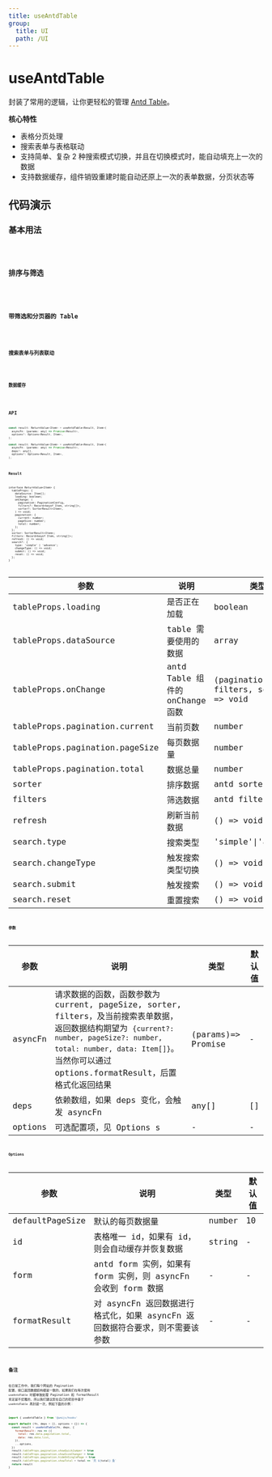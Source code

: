 ```yaml
---
title: useAntdTable
group:
  title: UI
  path: /UI
---
```



# useAntdTable

封装了常用的逻辑，让你更轻松的管理 [Antd Table](https://ant.design/components/table/)。

**核心特性**

* 表格分页处理
* 搜索表单与表格联动
* 支持简单、复杂 2 种搜索模式切换，并且在切换模式时，能自动填充上一次的数据
* 支持数据缓存，组件销毁重建时能自动还原上一次的表单数据，分页状态等

## 代码演示

### 基本用法

<code src="./demo/demo1.tsx" />

### 排序与筛选

<code src="./demo/demo2.tsx" />

### 带筛选和分页器的 Table

<code src="./demo/demo3.tsx" />

### 搜索表单与列表联动

<code src="./demo/demo4.tsx" />

### 数据缓存

<code src="./demo/demo5.tsx" />

## API

```javascript
const result: ReturnValue<Item> = useAntdTable<Result, Item>(
  asyncFn: (params: any) => Promise<Result>,
  options?: Options<Result, Item>,
);

const result: ReturnValue<Item> = useAntdTable<Result, Item>(
  asyncFn: (params: any) => Promise<Result>,
  deps?: any[],
  options?: Options<Result, Item>,
);
```

### Result

```
interface ReturnValue<Item> {
  tableProps: {
    dataSource: Item[];
    loading: boolean;
    onChange: (
      pagination: PaginationConfig,
      filters?: Record<keyof Item, string[]>,
      sorter?: SorterResult<Item>,
    ) => void;
    pagination: {
      current: number;
      pageSize: number;
      total: number;
    };
  };
  sorter: SorterResult<Item>;
  filters: Record<keyof Item, string[]>;
  refresh: () => void;
  search?: {
    type: 'simple' | 'advance';
    changeType: () => void;
    submit: () => void;
    reset: () => void;
  };
}

```
| 参数                           | 说明                            | 类型                                  | 默认值             |
|--------------------------------|---------------------------------|---------------------------------------|--------------------|
| tableProps.loading             | 是否正在加载                    | boolean                               | false              |
| tableProps.dataSource          | table 需要使用的数据            | array                                 | -                  |
| tableProps.onChange            | antd Table 组件的 onChange 函数 | (pagination, filters, sorter) => void | -                  |
| tableProps.pagination.current  | 当前页数                        | number                                | 1                  |
| tableProps.pagination.pageSize | 每页数据量                      | number                                | 10                 |
| tableProps.pagination.total    | 数据总量                        | number                                | 0                  |
| sorter                         | 排序数据                        | antd sorter                           | {}                 |
| filters                        | 筛选数据                        | antd filters                          | {}                 |
| refresh                        | 刷新当前数据                    | () => void                            | -                  |
| search.type                    | 搜索类型                        | 'simple'\|'advance'               |'simple' |
| search.changeType              | 触发搜索类型切换                | () => void                            | -                  |
| search.submit                  | 触发搜索                        | () => void                            | -                  |
| search.reset                   | 重置搜索                        | () => void                            | -                  |

### 参数

| 参数    | 说明                                                                                                                                                                                                                                | 类型               | 默认值 |
|---------|-------------------------------------------------------------------------------------------------------------------------------------------------------------------------------------------------------------------------------------|--------------------|--------|
| asyncFn | 请求数据的函数，函数参数为 current, pageSize, sorter, filters，及当前搜索表单数据，返回数据结构期望为 `{current?: number, pageSize?: number, total: number, data: Item[]}`。当然你可以通过 options.formatResult，后置格式化返回结果 | (params)=> Promise | -      |
| deps    | 依赖数组，如果 deps 变化，会触发 asyncFn                                                                                                                                                                                            | any[]              | []     |
| options | 可选配置项，见 Options                                                                                                                                 s                                                                            | -                  | -      |

### Options

| 参数            | 说明                                                                         | 类型   | 默认值 |
|-----------------|------------------------------------------------------------------------------|--------|--------|
| defaultPageSize | 默认的每页数据量                                                             | number | 10     |
| id              | 表格唯一 id，如果有 id，则会自动缓存并恢复数据                               | string | -      |
| form            | antd form 实例，如果有 form 实例，则 asyncFn 会收到 form 数据                | -      | -      |
| formatResult    | 对 asyncFn 返回数据进行格式化，如果 asyncFn 返回数据符合要求，则不需要该参数 | -      | -      |


## 备注

在日常工作中，我们每个网站的 Pagination 配置，接口返回数据结构都是一致的，如果我们在每次使用 `useAntdTable` 时都单独处理 Pagination 和 formatResult 肯定是不优雅的，所以我们建议您在自己的项目中基于 `useAntdTable` 再封装一次，例如下面的示例：

```javascript
import { useAntdTable } from '@umijs/hooks'

export default (fn, deps = [], options = {}) => {
  const result = useAntdTable(fn, deps, {
    formatResult: res => ({
      total: res.data.pagination.total,
      data: res.data.list,
    }),
    ...options,
  })
  result.tableProps.pagination.showQuickJumper = true
  result.tableProps.pagination.showSizeChanger = true
  result.tableProps.pagination.hideOnSinglePage = true
  result.tableProps.pagination.showTotal = total => `共 ${total} 条`
  return result
}
```